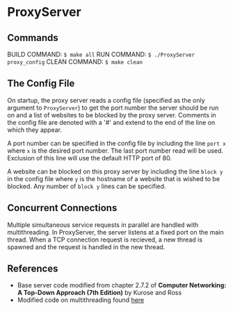 # ProxyServer

## Commands
BUILD COMMAND: `$ make all`
RUN COMMAND: `$ ./ProxyServer proxy_config`
CLEAN COMMAND: `$ make clean`

## The Config File
On startup, the proxy server reads a config file (specified as the only argument to `ProxyServer`) to get the port number the server should be run on and a list of websites to be blocked by the proxy server.  Comments in the config file are denoted with a '#' and extend to the end of the line on which they appear.

A port number can be  specified in the config file by including the line `port x` where `x` is the desired port number.  The last port number read will be used.  Exclusion of this line will use the default HTTP port of 80.

A website can be blocked on this proxy server by including the line `block y` in the config file where `y` is the hostname of a website that is wished to be blocked.  Any number of `block y` lines can be specified.

## Concurrent Connections
Multiple simultaneous service requests in parallel are handled with multithreading.  In ProxyServer, the server listens at a fixed port on the main thread.  When a TCP connection request is recieved, a new thread is spawned and the request is handled in the new thread.

## References
* Base server code modified from chapter 2.7.2 of __Computer Networking: A Top-Down Approach (7th Edition)__ by Kurose and Ross
* Modified code on multithreading found [here](http://www.tutorialspoint.com/python/python_multithreading.htm)
